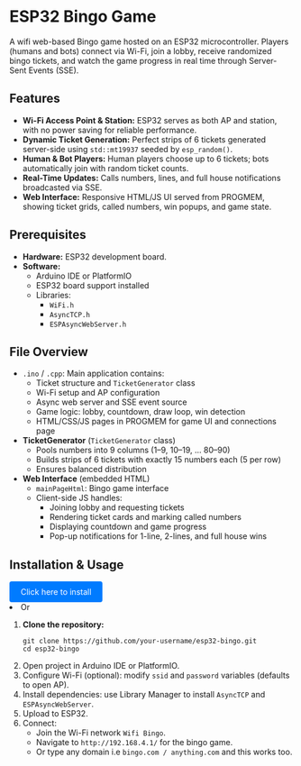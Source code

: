 <!DOCTYPE html>
<html lang="en">
<head>
  <meta charset="UTF-8">
  <meta name="viewport" content="width=device-width, initial-scale=1.0">
</head>
<body>
  <h1>ESP32 Bingo Game</h1>
  <p>A wifi web-based Bingo game hosted on an ESP32 microcontroller. Players (humans and bots) connect via Wi-Fi, join a lobby, receive randomized bingo tickets, and watch the game progress in real time through Server-Sent Events (SSE).</p>

  <h2>Features</h2>
  <ul>
    <li><strong>Wi-Fi Access Point &amp; Station:</strong> ESP32 serves as both AP and station, with no power saving for reliable performance.</li>
    <li><strong>Dynamic Ticket Generation:</strong> Perfect strips of 6 tickets generated server-side using <code>std::mt19937</code> seeded by <code>esp_random()</code>.</li>
    <li><strong>Human &amp; Bot Players:</strong> Human players choose up to 6 tickets; bots automatically join with random ticket counts.</li>
    <li><strong>Real-Time Updates:</strong> Calls numbers, lines, and full house notifications broadcasted via SSE.</li>
    <li><strong>Web Interface:</strong> Responsive HTML/JS UI served from PROGMEM, showing ticket grids, called numbers, win popups, and game state.</li>
  </ul>

  <h2>Prerequisites</h2>
  <ul>
    <li><strong>Hardware:</strong> ESP32 development board.</li>
    <li><strong>Software:</strong>
      <ul>
        <li>Arduino IDE or PlatformIO</li>
        <li>ESP32 board support installed</li>
        <li>Libraries:
          <ul>
            <li><code>WiFi.h</code></li>
            <li><code>AsyncTCP.h</code></li>
            <li><code>ESPAsyncWebServer.h</code></li>
          </ul>
        </li>
      </ul>
    </li>
  </ul>

  <h2>File Overview</h2>
  <ul>
    <li><code>.ino</code> / <code>.cpp</code>: Main application contains:
      <ul>
        <li>Ticket structure and <code>TicketGenerator</code> class</li>
        <li>Wi-Fi setup and AP configuration</li>
        <li>Async web server and SSE event source</li>
        <li>Game logic: lobby, countdown, draw loop, win detection</li>
        <li>HTML/CSS/JS pages in PROGMEM for game UI and connections page</li>
      </ul>
    </li>
    <li><strong>TicketGenerator</strong> (<code>TicketGenerator</code> class)
      <ul>
        <li>Pools numbers into 9 columns (1–9, 10–19, … 80–90)</li>
        <li>Builds strips of 6 tickets with exactly 15 numbers each (5 per row)</li>
        <li>Ensures balanced distribution</li>
      </ul>
    </li>
    <li><strong>Web Interface</strong> (embedded HTML)
      <ul>
        <li><code>mainPageHtml</code>: Bingo game interface</li>
        <li>Client-side JS handles:
          <ul>
            <li>Joining lobby and requesting tickets</li>
            <li>Rendering ticket cards and marking called numbers</li>
            <li>Displaying countdown and game progress</li>
            <li>Pop-up notifications for 1-line, 2-lines, and full house wins</li>
          </ul>
        </li>
      </ul>
    </li>
  </ul>

  <h2>Installation &amp; Usage</h2>
  <a href="https://djcasper1975.github.io/Esp32-Wifi-Bingo/flash.html" style="display:inline-block;padding:10px 20px;background:#007bff;color:white;text-decoration:none;border-radius:4px;">Click here to install</a>
  <li>Or</li>
  <ol>
    <li><strong>Clone the repository:</strong>
      <pre><code>git clone https://github.com/your-username/esp32-bingo.git
cd esp32-bingo</code></pre>
    </li>
    <li>Open project in Arduino IDE or PlatformIO.</li>
    <li>Configure Wi-Fi (optional): modify <code>ssid</code> and <code>password</code> variables (defaults to open AP).</li>
    <li>Install dependencies: use Library Manager to install <code>AsyncTCP</code> and <code>ESPAsyncWebServer</code>.</li>
    <li>Upload to ESP32.</li>
    <li>Connect:
      <ul>
        <li>Join the Wi-Fi network <code>Wifi Bingo</code>.</li>
        <li>Navigate to <code>http://192.168.4.1/</code> for the bingo game.</li>
        <li>Or type any domain i.e <code>bingo.com / anything.com</code> and this works too.</li>
      </ul>
    </li>
  </ol>



</body>
</html>
